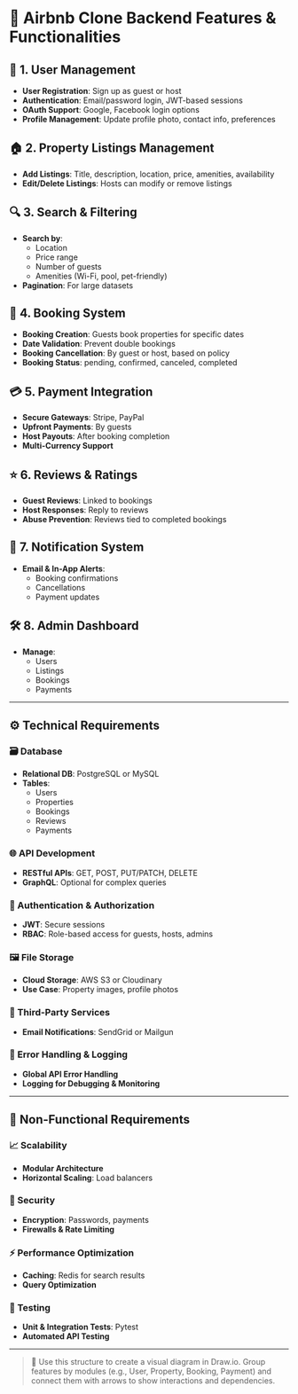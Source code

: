 # 🏡 Airbnb Clone Backend Features & Functionalities

## 🔐 1. User Management
- **User Registration**: Sign up as guest or host
- **Authentication**: Email/password login, JWT-based sessions
- **OAuth Support**: Google, Facebook login options
- **Profile Management**: Update profile photo, contact info, preferences

## 🏠 2. Property Listings Management
- **Add Listings**: Title, description, location, price, amenities, availability
- **Edit/Delete Listings**: Hosts can modify or remove listings

## 🔍 3. Search & Filtering
- **Search by**:
  - Location
  - Price range
  - Number of guests
  - Amenities (Wi-Fi, pool, pet-friendly)
- **Pagination**: For large datasets

## 📅 4. Booking System
- **Booking Creation**: Guests book properties for specific dates
- **Date Validation**: Prevent double bookings
- **Booking Cancellation**: By guest or host, based on policy
- **Booking Status**: pending, confirmed, canceled, completed

## 💳 5. Payment Integration
- **Secure Gateways**: Stripe, PayPal
- **Upfront Payments**: By guests
- **Host Payouts**: After booking completion
- **Multi-Currency Support**

## ⭐ 6. Reviews & Ratings
- **Guest Reviews**: Linked to bookings
- **Host Responses**: Reply to reviews
- **Abuse Prevention**: Reviews tied to completed bookings

## 🔔 7. Notification System
- **Email & In-App Alerts**:
  - Booking confirmations
  - Cancellations
  - Payment updates

## 🛠️ 8. Admin Dashboard
- **Manage**:
  - Users
  - Listings
  - Bookings
  - Payments

---

## ⚙️ Technical Requirements

### 🗃️ Database
- **Relational DB**: PostgreSQL or MySQL
- **Tables**:
  - Users
  - Properties
  - Bookings
  - Reviews
  - Payments

### 🌐 API Development
- **RESTful APIs**: GET, POST, PUT/PATCH, DELETE
- **GraphQL**: Optional for complex queries

### 🔑 Authentication & Authorization
- **JWT**: Secure sessions
- **RBAC**: Role-based access for guests, hosts, admins

### 🖼️ File Storage
- **Cloud Storage**: AWS S3 or Cloudinary
- **Use Case**: Property images, profile photos

### 📧 Third-Party Services
- **Email Notifications**: SendGrid or Mailgun

### 🧯 Error Handling & Logging
- **Global API Error Handling**
- **Logging for Debugging & Monitoring**

---

## 🚀 Non-Functional Requirements

### 📈 Scalability
- **Modular Architecture**
- **Horizontal Scaling**: Load balancers

### 🔐 Security
- **Encryption**: Passwords, payments
- **Firewalls & Rate Limiting**

### ⚡ Performance Optimization
- **Caching**: Redis for search results
- **Query Optimization**

### 🧪 Testing
- **Unit & Integration Tests**: Pytest
- **Automated API Testing**

---

> 📌 Use this structure to create a visual diagram in Draw.io. Group features by modules (e.g., User, Property, Booking, Payment) and connect them with arrows to show interactions and dependencies.
